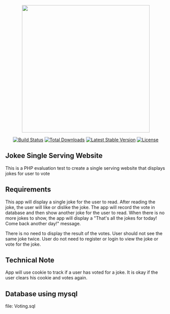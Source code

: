 <p align="center"><a href="https://laravel.com" target="_blank"><img src="https://raw.githubusercontent.com/laravel/art/master/logo-lockup/5%20SVG/2%20CMYK/1%20Full%20Color/laravel-logolockup-cmyk-red.svg" width="400"></a></p>

<p align="center">
<a href="https://travis-ci.org/laravel/framework"><img src="https://travis-ci.org/laravel/framework.svg" alt="Build Status"></a>
<a href="https://packagist.org/packages/laravel/framework"><img src="https://img.shields.io/packagist/dt/laravel/framework" alt="Total Downloads"></a>
<a href="https://packagist.org/packages/laravel/framework"><img src="https://img.shields.io/packagist/v/laravel/framework" alt="Latest Stable Version"></a>
<a href="https://packagist.org/packages/laravel/framework"><img src="https://img.shields.io/packagist/l/laravel/framework" alt="License"></a>
</p>

## Jokee Single Serving Website

This is a PHP evaluation test to create a single serving website that displays jokes for user to vote

## Requirements
This app will display a single joke for the user to read. After reading the joke, the user will like or dislike the joke. The app will record the vote in database and then show another joke for the user to read. When there is no more jokes to show, the app will display a "That's all the jokes for today! Come back another day!" message.

There is no need to display the result of the votes. User should not see the same joke twice. User do not need to register or login to view the joke or vote for the joke.

## Technical Note
App will use cookie to track if a user has voted for a joke. It is okay if the user clears his cookie and votes again.

## Database using mysql
file: Voting.sql
